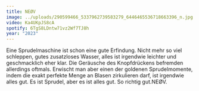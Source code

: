 ```yaml
---
title: NEØV
image: ../uploads/290599466_5337962739583279_6446465536718663396_n.jpg
video: Ka4UKpJS8cA
spotify: 6TgS8LDntw71vz2Wf7TJ8h
year: "2023"
---
```

Eine Sprudelmaschine ist schon eine gute Erfindung. Nicht mehr so viel schleppen, gutes zusatzloses Wasser, alles ist irgendwie leichter und geschmacklich eher klar. Die Geräusche des Knopfdrückens befremden allerdings oftmals. Erwischt man aber einen der goldenen Sprudelmomente, indem die exakt perfekte Menge an Blasen zirkulieren darf, ist irgendwie alles gut. Es ist Sprudel, aber es ist alles gut. So richtig gut.NEØV.